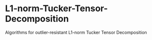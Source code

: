 # L1-norm-Tucker-Tensor-Decomposition
 Algorithms for outlier-resistant L1-norm Tucker Tensor Decomposition
